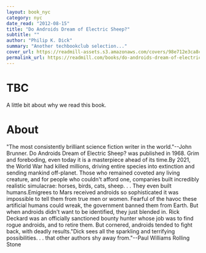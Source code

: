 ```yaml
---
layout: book_nyc
category: nyc
date_read: "2012-08-15"
title: "Do Androids Dream of Electric Sheep?"
subtitle: ""
author: "Philip K. Dick"
summary: "Another techbookclub selection..."
cover_url: https://readmill-assets.s3.amazonaws.com/covers/98e712e3ca8cd2bd45aad1cf5ad66c7e-original.png?1352909636
permalink_url: https://readmill.com/books/do-androids-dream-of-electric-sheep
---
```


# TBC
A little bit about why we read this book.

# About
&quot;The most consistently brilliant science fiction writer in the world.&quot;--John Brunner. Do Androids Dream of Electric Sheep? was published in 1968. Grim and foreboding, even today it is a masterpiece ahead of its time.By 2021, the World War had killed millions, driving entire species into extinction and sending mankind off-planet. Those who remained coveted any living creature, and for people who couldn't afford one, companies built incredibly realistic simulacrae: horses, birds, cats, sheep. . . They even built humans.Emigrees to Mars received androids so sophisticated it was impossible to tell them from true men or women. Fearful of the havoc these artificial humans could wreak, the government banned them from Earth. But when androids didn't want to be identified, they just blended in. Rick Deckard was an officially sanctioned bounty hunter whose job was to find rogue androids, and to retire them. But cornered, androids tended to fight back, with deadly results.&quot;Dick sees all the sparkling and terrifying possibilities. . . that other authors shy away from.&quot;--Paul Williams Rolling Stone
